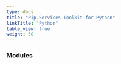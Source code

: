 ```yaml
---
type: docs
title: "Pip.Services Toolkit for Python"
linkTitle: "Python"
table_view: true
weight: 50
---
```


### Modules